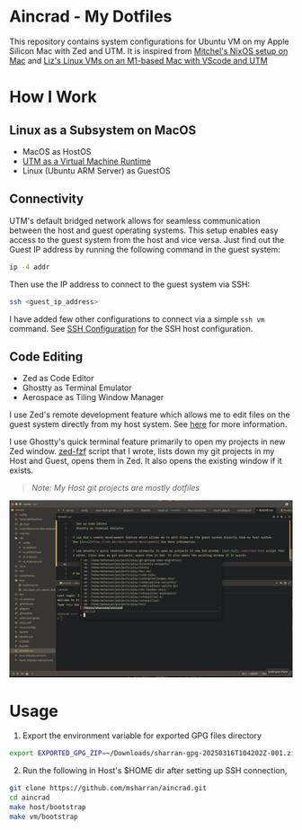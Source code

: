 # Aincrad - My Dotfiles

This repository contains system configurations for Ubuntu VM on my Apple Silicon Mac with Zed and UTM. It is inspired from [Mitchel's NixOS setup on Mac](https://x.com/mitchellh/status/1346136404682625024?s=46) and [Liz's Linux VMs on an M1-based Mac with VScode and UTM](https://medium.com/@lizrice/linux-vms-on-an-m1-based-mac-with-vscode-and-utm-d73e7cb06133)


# How I Work

## Linux as a Subsystem on MacOS
- MacOS as HostOS
- [UTM as a Virtual Machine Runtime](https://mac.getutm.app/)
- Linux (Ubuntu ARM Server) as GuestOS


## Connectivity

UTM's default bridged network allows for seamless communication between the host and guest operating systems.
This setup enables easy access to the guest system from the host and vice versa.
Just find out the Guest IP address by running the following command in the guest system:

```bash
ip -4 addr
```

Then use the IP address to connect to the guest system via SSH:

```bash
ssh <guest_ip_address>
```

I have added few other configurations to connect via a simple
`ssh vm` command. See [SSH Configuration](.ssh/config) for the SSH host configuration.

## Code Editing

- Zed as Code Editor
- Ghostty as Terminal Emulator
- Aerospace as Tiling Window Manager

I use Zed's remote development feature which allows me to edit files on the guest system directly from my host system.
See [here](https://zed.dev/docs/remote-development) for more information.

I use Ghostty's quick terminal feature primarily to open my projects in new Zed window. [zed-fzf](./sbin/zed-fzf) script that
I wrote, lists down my git projects in my Host and Guest, opens them in Zed. It also opens the existing window if it exists.

> *Note: My Host git projects are mostly dotfiles*

![zed-fzf](./docs/zed-fzf.png)

# Usage

1. Export the environment variable for exported GPG files directory

```bash
export EXPORTED_GPG_ZIP=~/Downloads/sharran-gpg-20250316T104202Z-001.zip
```

2. Run the following in Host's $HOME dir after setting up SSH connection,

```bash
git clone https://github.com/msharran/aincrad.git
cd aincrad
make host/bootstrap
make vm/bootstrap
```
